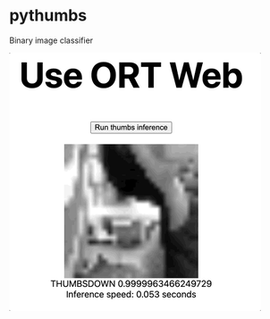 # pythumbs
Binary image classifier

![Alt Text](https://github.com/HaotianHuang/pythumbs/blob/main/demo.gif "demo")

